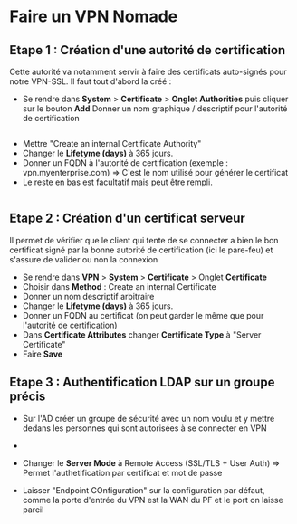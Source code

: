# Faire un VPN Nomade


## Etape 1 : Création d'une autorité de certification 

Cette autorité va notamment servir à faire des certificats auto-signés pour notre VPN-SSL.
Il faut tout d'abord la créé : 

* Se rendre dans **System** > **Certificate** > **Onglet Authorities** puis cliquer sur le bouton **Add**
Donner un nom graphique / descriptif pour l'autorité de certification 

<image>

* Mettre "Create an internal Certificate Authority"
* Changer le **Lifetyme (days)** à 365 jours.
* Donner un FQDN à l'autorité de certification (exemple : vpn.myenterprise.com) => C'est le nom utilisé pour générer le certificat
* Le reste en bas est facultatif mais peut être rempli.

<image>

## Etape 2 : Création d'un certificat serveur
Il permet de vérifier que le client qui tente de se connecter a bien le bon certificat signé par la bonne autorité de certification (ici le pare-feu) et s'assure de valider ou non la connexion

* Se rendre dans **VPN** > **System** > **Certificate** > Onglet **Certificate**
* Choisir dans **Method** : Create an internal Certificate
* Donner un nom descriptif arbitraire
* Changer le **Lifetyme (days)** à 365 jours.
* Donner un FQDN au certificat (on peut garder le même que pour l'autorité de certification)
* Dans **Certificate Attributes** changer **Certificate Type** à "Server Certificate"
* Faire **Save**

## Etape 3 : Authentification LDAP sur un groupe précis 
* Sur l'AD créer un groupe de sécurité avec un nom voulu et y mettre dedans les personnes qui sont autorisées à se connecter en VPN
* 



* Changer le **Server Mode** à Remote Access (SSL/TLS + User Auth) => Permet l'authetification par certificat et mot de passe
* Laisser "Endpoint COnfiguration" sur la configuration par défaut, comme la porte d'entrée du VPN est la WAN du PF et le port on laisse pareil

